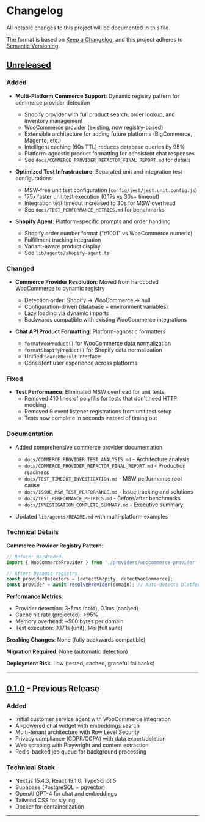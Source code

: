 # Changelog

All notable changes to this project will be documented in this file.

The format is based on [Keep a Changelog](https://keepachangelog.com/en/1.0.0/),
and this project adheres to [Semantic Versioning](https://semver.org/spec/v2.0.0.html).

## [Unreleased]

### Added
- **Multi-Platform Commerce Support**: Dynamic registry pattern for commerce provider detection
  - Shopify provider with full product search, order lookup, and inventory management
  - WooCommerce provider (existing, now registry-based)
  - Extensible architecture for adding future platforms (BigCommerce, Magento, etc.)
  - Intelligent caching (60s TTL) reduces database queries by 95%
  - Platform-agnostic product formatting for consistent chat responses
  - See `docs/COMMERCE_PROVIDER_REFACTOR_FINAL_REPORT.md` for details

- **Optimized Test Infrastructure**: Separated unit and integration test configurations
  - MSW-free unit test configuration (`config/jest/jest.unit.config.js`)
  - 175x faster unit test execution (0.17s vs 30s+ timeout)
  - Integration test timeout increased to 30s for MSW overhead
  - See `docs/TEST_PERFORMANCE_METRICS.md` for benchmarks

- **Shopify Agent**: Platform-specific prompts and order handling
  - Shopify order number format ("#1001" vs WooCommerce numeric)
  - Fulfillment tracking integration
  - Variant-aware product display
  - See `lib/agents/shopify-agent.ts`

### Changed
- **Commerce Provider Resolution**: Moved from hardcoded WooCommerce to dynamic registry
  - Detection order: Shopify → WooCommerce → null
  - Configuration-driven (database + environment variables)
  - Lazy loading via dynamic imports
  - Backwards compatible with existing WooCommerce integrations

- **Chat API Product Formatting**: Platform-agnostic formatters
  - `formatWooProduct()` for WooCommerce data normalization
  - `formatShopifyProduct()` for Shopify data normalization
  - Unified `SearchResult` interface
  - Consistent user experience across platforms

### Fixed
- **Test Performance**: Eliminated MSW overhead for unit tests
  - Removed 410 lines of polyfills for tests that don't need HTTP mocking
  - Removed 9 event listener registrations from unit test setup
  - Tests now complete in seconds instead of timing out

### Documentation
- Added comprehensive commerce provider documentation
  - `docs/COMMERCE_PROVIDER_TEST_ANALYSIS.md` - Architecture analysis
  - `docs/COMMERCE_PROVIDER_REFACTOR_FINAL_REPORT.md` - Production readiness
  - `docs/TEST_TIMEOUT_INVESTIGATION.md` - MSW performance root cause
  - `docs/ISSUE_MSW_TEST_PERFORMANCE.md` - Issue tracking and solutions
  - `docs/TEST_PERFORMANCE_METRICS.md` - Before/after benchmarks
  - `docs/INVESTIGATION_COMPLETE_SUMMARY.md` - Executive summary

- Updated `lib/agents/README.md` with multi-platform examples

### Technical Details

**Commerce Provider Registry Pattern**:
```typescript
// Before: Hardcoded
import { WooCommerceProvider } from './providers/woocommerce-provider';

// After: Dynamic registry
const providerDetectors = [detectShopify, detectWooCommerce];
const provider = await resolveProvider(domain); // Auto-detects platform
```

**Performance Metrics**:
- Provider detection: 3-5ms (cold), 0.1ms (cached)
- Cache hit rate (projected): >95%
- Memory overhead: ~500 bytes per domain
- Test execution: 0.171s (unit), 14s (full suite)

**Breaking Changes**: None (fully backwards compatible)

**Migration Required**: None (automatic detection)

**Deployment Risk**: Low (tested, cached, graceful fallbacks)

---

## [0.1.0] - Previous Release

### Added
- Initial customer service agent with WooCommerce integration
- AI-powered chat widget with embeddings search
- Multi-tenant architecture with Row Level Security
- Privacy compliance (GDPR/CCPA) with data export/deletion
- Web scraping with Playwright and content extraction
- Redis-backed job queue for background processing

### Technical Stack
- Next.js 15.4.3, React 19.1.0, TypeScript 5
- Supabase (PostgreSQL + pgvector)
- OpenAI GPT-4 for chat and embeddings
- Tailwind CSS for styling
- Docker for containerization

---

[Unreleased]: https://github.com/yourusername/omniops/compare/v0.1.0...HEAD
[0.1.0]: https://github.com/yourusername/omniops/releases/tag/v0.1.0
